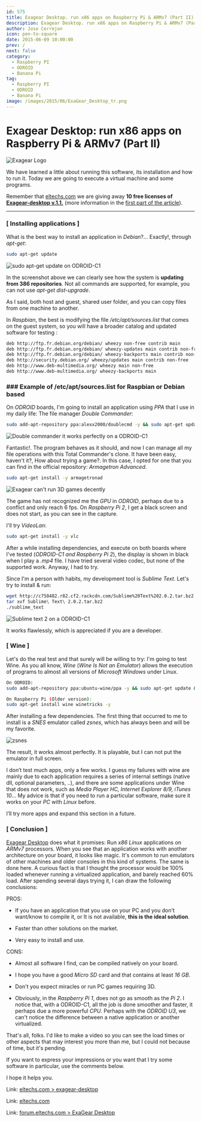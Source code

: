 ```yaml
---
id: 575
title: Exagear Desktop. run x86 apps on Raspberry Pi & ARMv7 (Part II)
description: Exagear Desktop. run x86 apps on Raspberry Pi & ARMv7 (Part II)
author: Jose Cerrejon
icon: pen-to-square
date: 2015-06-09 10:00:00
prev: /
next: false
category:
  - Raspberry PI
  - ODROID
  - Banana Pi
tag:
  - Raspberry PI
  - ODROID
  - Banana Pi
image: /images/2015/06/ExaGear_Desktop_tr.png
---
```


# Exagear Desktop: run x86 apps on Raspberry Pi & ARMv7 (Part II)

![Exagear Logo](/images/2015/06/ExaGear_Desktop_tr.png)

We have learned a little about running this software, its installation and how to run it. Today we are going to execute a virtual machine and some programs.

Remember that [eltechs.com](http://eltechs.com/?utm_source=misapuntesde&utm_medium=post_part1&utm_campaign=ED_May2015_release) we are giving away **10 free licenses of [Exagear-desktop v.1.1.](http://eltechs.com/product/exagear-desktop/?utm_source=misapuntesde&utm_medium=post_part1&utm_campaign=ED_May2015_release)** (more information in the [first part of the article](/post.php?id=573)).

- - -
### [ Installing applications ]

What is the best way to install an application in *Debian*?... Exactly!, through *apt-get*:

```bash
sudo apt-get update
```

![sudo apt-get update on ODROID-C1](/images/2015/06/updating_exagear.jpg "sudo apt-get update on ODROID-C1")

In the screenshot above we can clearly see how the system is **updating from 386 repositories**. Not all commands are supported, for example, you can not use *apt-get dist-upgrade*.

As I said, both host and guest, shared user folder, and you can copy files from one machine to another.

In *Raspbian*, the best is modifying the file */etc/apt/sources.list* that comes on the guest system, so you will have a broader catalog and updated software for testing :

```bash
deb http://ftp.fr.debian.org/debian/ wheezy non-free contrib main   
deb http://ftp.fr.debian.org/debian/ wheezy-updates main contrib non-free 
deb http://ftp.fr.debian.org/debian/ wheezy-backports main contrib non-free 
deb http://security.debian.org/ wheezy/updates main contrib non-free 
deb http://www.deb-multimedia.org/ wheezy main non-free 
deb http://www.deb-multimedia.org/ wheezy-backports main 
```
### ### Example of /etc/apt/sources.list for Raspbian or Debian based

On *ODROID* boards, I'm going to install an application using *PPA* that I use in my daily life: The file manager *Double Commander*:

```bash
sudo add-apt-repository ppa:alexx2000/doublecmd -y && sudo apt-get update && sudo apt-get install -y doublecmd-gtk
```

![Double commander it works perfectly on a ODROID-C1](/images/2015/06/doublecmd.jpg "Double commander it works perfectly on a ODROID-C1")

Fantastic!. The program behaves as it should, and now I can manage all my file operations with this Total Commander's clone. It have been easy, haven't it?, How about trying a game?. In this case, I opted for one that you can find in the official repository: *Armagetron Advanced*.

```bash
sudo apt-get install -y armagetronad
```

![Exagear can't run 3D games decently](/images/2015/06/armagetron.jpg "Exagear can't run 3D games decently")

The game has not recognized me the *GPU* in *ODROID*, perhaps due to a conflict and only reach  6 fps. On *Raspberry Pi 2*, I get a black screen and does not start, as you can see in the capture.

I'll try *VideoLan*:

```bash
sudo apt-get install -y vlc
```

After a while installing dependencies, and execute on both boards where I've tested (*ODROID-C1 and Raspberry Pi 2*), the display is shown in black when I play a *.mp4* file. I have tried several video codec, but none of the supported work. Anyway, I had to try.

Since I'm a person with habits, my development tool is *Sublime Text*. Let's try to install & run:

```bash
wget http://c758482.r82.cf2.rackcdn.com/Sublime%20Text%202.0.2.tar.bz2
tar xvf Sublime\ Text\ 2.0.2.tar.bz2
./sublime_text
```

![Sublime text 2 on a ODROID-C1](/images/2015/06/sublime.jpg "Sublime text 2 on a ODROID-C1")

It works flawlessly, which is appreciated if you are a developer.

### [ Wine ]

Let's do the real test and that surely will be willing to try: I'm going to test Wine. As you all know, *Wine* (*Wine Is Not an Emulator*) allows the execution of programs to almost all versions of *Microsoft Windows* under Linux.

```bash
On ODROID:
sudo add-apt-repository ppa:ubuntu-wine/ppa -y && sudo apt-get update && sudo apt-get install wine1.7 winetricks -y

On Raspberry Pi (Older version):
sudo apt-get install wine winetricks -y
```

After installing a few dependencies. The first thing that occurred to me to install is a *SNES* emulator called *zsnes*, which has always been and will be my favorite.

![zsnes](/images/2015/06/zsnes.jpg "zsnes")

The result, it works almost perfectly. It is playable, but I can not put the emulator in full screen.

I don’t test much apps, only a few works. I guess my failures with wine are mainly due to each application requires a series of internal settings (native dll, optional parameters, ..), and there are some applications under Wine that does not work, such as *Media Player HC, Internet Explorer 8/9, iTunes 10*... My advice is that if you need to run a particular software, make sure it works on your *PC* with *Linux* before.

I’ll try more apps and expand this section in a future.

### [ Conclusion ]

[Exagear Desktop](http://eltechs.com/product/exagear-desktop/?utm_source=misapuntesde&utm_medium=post_part1&utm_campaign=ED_May2015_release) does what it promises: Run *x86 Linux* applications on *ARMv7* processors. When you see that an application works with another architecture on your board, it looks like magic. It's common to run emulators of other machines and older consoles in this kind of systems. The same is done here. A curious fact is that I thought the processor would be 100% loaded whenever running a virtualized application, and barely reached 60% load. After spending several days trying it, I can draw the following conclusions:

PROS:

* If you have an application that you use on your PC and you don't want/know to compile it, or It is not available, **this is the ideal solution**.

* Faster than other solutions on the market.

* Very easy to install and use.

CONS:

* Almost all software I find, can be compiled natively on your board.

* I hope you have a good *Micro SD* card and that contains at least *16 GB*.

* Don't you expect miracles or run PC games requiring 3D.

* Obviously, in the *Raspberry Pi 1*, does not go as smooth as the *Pi 2*. I notice that, with a ODROID-C1, all the job is done smoother and faster, it perhaps due a more powerful *CPU*. Perhaps with the *ODROID U3*, we can't notice the difference between a native application or another virtualized.

That's all, folks. I'd like to make a video so you can see the load times or other aspects that may interest you more than me, but I could not because of time, but it's pending.

If you want to express your impressions or you want that I try some software in particular, use the comments below.

I hope it helps you.

Link: [eltechs.com > exagear-desktop](http://eltechs.com/product/exagear-desktop/?utm_source=misapuntesde&utm_medium=post_part1&utm_campaign=ED_May2015_release)

Link: [eltechs.com](http://eltechs.com/?utm_source=misapuntesde&utm_medium=post_part1&utm_campaign=ED_May2015_release)

Link: [forum.eltechs.com > ExaGear Desktop](http://forum.eltechs.com/viewforum.php?f=4&sid=4cf5f1b3dc6734f54787c7dee2e5c842)
